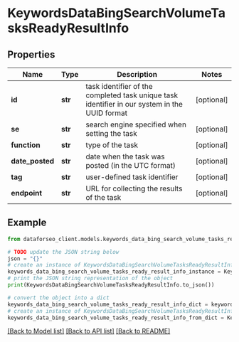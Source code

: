 # KeywordsDataBingSearchVolumeTasksReadyResultInfo


## Properties

Name | Type | Description | Notes
------------ | ------------- | ------------- | -------------
**id** | **str** | task identifier of the completed task unique task identifier in our system in the UUID format | [optional] 
**se** | **str** | search engine specified when setting the task | [optional] 
**function** | **str** | type of the task | [optional] 
**date_posted** | **str** | date when the task was posted (in the UTC format) | [optional] 
**tag** | **str** | user-defined task identifier | [optional] 
**endpoint** | **str** | URL for collecting the results of the task | [optional] 

## Example

```python
from dataforseo_client.models.keywords_data_bing_search_volume_tasks_ready_result_info import KeywordsDataBingSearchVolumeTasksReadyResultInfo

# TODO update the JSON string below
json = "{}"
# create an instance of KeywordsDataBingSearchVolumeTasksReadyResultInfo from a JSON string
keywords_data_bing_search_volume_tasks_ready_result_info_instance = KeywordsDataBingSearchVolumeTasksReadyResultInfo.from_json(json)
# print the JSON string representation of the object
print(KeywordsDataBingSearchVolumeTasksReadyResultInfo.to_json())

# convert the object into a dict
keywords_data_bing_search_volume_tasks_ready_result_info_dict = keywords_data_bing_search_volume_tasks_ready_result_info_instance.to_dict()
# create an instance of KeywordsDataBingSearchVolumeTasksReadyResultInfo from a dict
keywords_data_bing_search_volume_tasks_ready_result_info_from_dict = KeywordsDataBingSearchVolumeTasksReadyResultInfo.from_dict(keywords_data_bing_search_volume_tasks_ready_result_info_dict)
```
[[Back to Model list]](../README.md#documentation-for-models) [[Back to API list]](../README.md#documentation-for-api-endpoints) [[Back to README]](../README.md)


